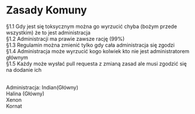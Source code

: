 # Zasady Komuny
§1.1 Gdy jest się toksycznym można go wyrzucić chyba (bożym przede wszystkim) że to jest administracja </br>
§1.2 Administracji ma prawie zawsze rację (99%)</br>
§1.3 Regulamin można zmienić tylko gdy cała administracja się zgodzi</br>
§1.4 Administracja może wyrzucić kogo kolwiek kto nie jest administratorem głównym </br>
§1.5 Każdy może wysłać pull requesta z zmianą zasad ale musi zgodzić się na dodanie ich </br>


</br>
Administracja:
Indian(Główny)</br> 
Halina (Główny)</br>
Xenon </br>
Kornat</br>

